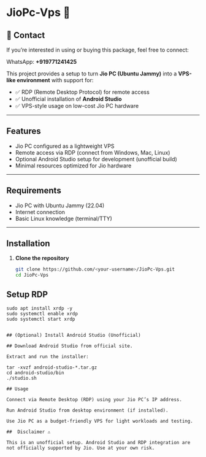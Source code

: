 # JioPc-Vps 🚀

## 📩 Contact

If you’re interested in using or buying this package, feel free to connect:

WhatsApp: **+919771241425**

This project provides a setup to turn **Jio PC (Ubuntu Jammy)** into a **VPS-like environment** with support for:

- ✅ RDP (Remote Desktop Protocol) for remote access  
- ✅ Unofficial installation of **Android Studio**  
- ✅ VPS-style usage on low-cost Jio PC hardware  

---

## Features
- Jio PC configured as a lightweight VPS  
- Remote access via RDP (connect from Windows, Mac, Linux)  
- Optional Android Studio setup for development (unofficial build)  
- Minimal resources optimized for Jio hardware  

---

## Requirements
- Jio PC with Ubuntu Jammy (22.04)  
- Internet connection  
- Basic Linux knowledge (terminal/TTY)  

---

## Installation

1. **Clone the repository**
   ```bash
   git clone https://github.com/<your-username>/JioPc-Vps.git
   cd JioPc-Vps


## Setup RDP

```sudo apt update
sudo apt install xrdp -y
sudo systemctl enable xrdp
sudo systemctl start xrdp


## (Optional) Install Android Studio (Unofficial)

## Download Android Studio from official site.

Extract and run the installer:

tar -xvzf android-studio-*.tar.gz
cd android-studio/bin
./studio.sh

## Usage

Connect via Remote Desktop (RDP) using your Jio PC’s IP address.

Run Android Studio from desktop environment (if installed).

Use Jio PC as a budget-friendly VPS for light workloads and testing.

##  Disclaimer ⚠️

This is an unofficial setup. Android Studio and RDP integration are not officially supported by Jio. Use at your own risk.
